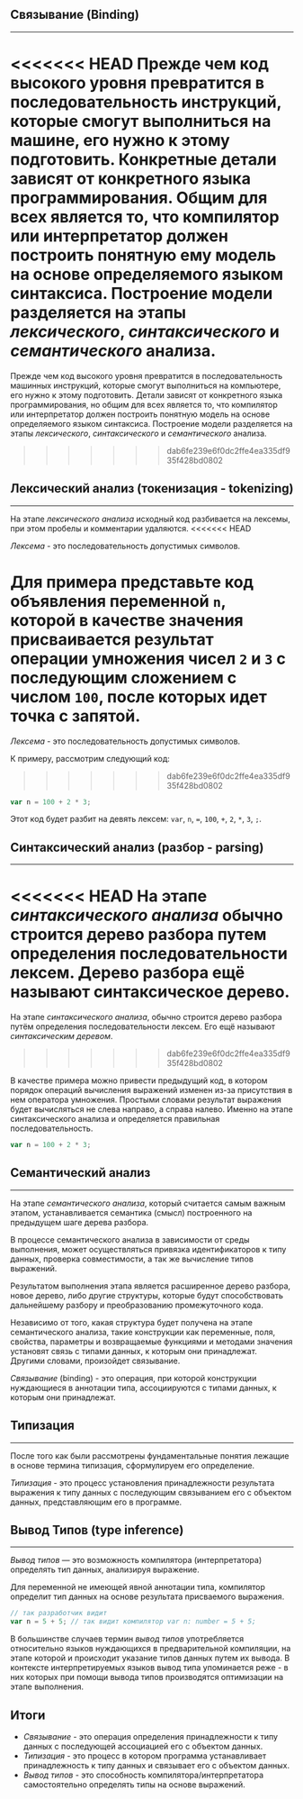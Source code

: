 ## Связывание (Binding)
________________

<<<<<<< HEAD
Прежде чем код высокого уровня превратится в последовательность инструкций, которые смогут выполниться на машине, его нужно к этому подготовить. Конкретные детали зависят от конкретного языка программирования. Общим для всех является то, что компилятор или интерпретатор должен построить понятную ему модель на основе определяемого языком синтаксиса. Построение модели разделяется на этапы *лексического*, *синтаксического* и *семантического* анализа.
=======
Прежде чем код высокого уровня превратится в последовательность машинных инструкций, которые смогут выполниться на компьютере, его нужно к этому подготовить. Детали зависят от конкретного языка программирования, но общим для всех является то, что компилятор или интерпретатор должен построить понятную модель на основе определяемого языком синтаксиса. Построение модели разделяется на этапы *лексического*, *синтаксического* и *семантического* анализа.
>>>>>>> dab6fe239e6f0dc2ffe4ea335df935f428bd0802


## Лексический анализ (токенизация - tokenizing)
________________

На этапе *лексического анализа* исходный код разбивается на лексемы, при этом пробелы и комментарии удаляются.
<<<<<<< HEAD


*Лексема* - это последовательность допустимых символов. 


Для примера представьте код объявления переменной `n`, которой в качестве значения присваивается результат операции умножения чисел `2` и `3` с последующим сложением с числом `100`, после которых идет точка с запятой.
=======

*Лексема* - это последовательность допустимых символов. 

К примеру, рассмотрим следующий код:
>>>>>>> dab6fe239e6f0dc2ffe4ea335df935f428bd0802

~~~~~typescript
var n = 100 + 2 * 3;
~~~~~

Этот код будет разбит на девять лексем: `var`, `n`, `=`, `100`, `+`, `2`, `*`, `3`, `;`.


## Синтаксический анализ (разбор - parsing)
________________

<<<<<<< HEAD
На этапе *синтаксического анализа* обычно строится дерево разбора путем определения последовательности лексем. Дерево разбора ещё называют синтаксическое дерево.
=======
На этапе *синтаксического анализа*, обычно строится дерево разбора путём определения последовательности лексем. Его ещё называют *синтаксическим деревом*.
>>>>>>> dab6fe239e6f0dc2ffe4ea335df935f428bd0802

В качестве примера можно привести предыдущий код, в котором порядок операций вычисления выражений изменен из-за присутствия в нем оператора умножения. Простыми словами результат выражения будет вычисляться не слева направо, а справа налево. Именно на этапе синтаксического анализа и определяется правильная последовательность.

~~~~~typescript
var n = 100 + 2 * 3;
~~~~~


## Семантический анализ
________________

На этапе *семантического анализа*, который считается самым важным этапом, устанавливается семантика (смысл) построенного на предыдущем шаге дерева разбора. 


В процессе семантического анализа в зависимости от среды выполнения, может осуществляться привязка идентификаторов к типу данных, проверка совместимости, а так же вычисление типов выражений.

Результатом выполнения этапа является расширенное дерево разбора, новое дерево, либо другие структуры, которые будут способствовать дальнейшему разбору и преобразованию промежуточного  кода.

Независимо от того, какая структура будет получена на этапе семантического анализа, такие конструкции как переменные, поля, свойства, параметры и возвращаемые функциями и методами значения установят связь с типами данных, к которым они принадлежат. Другими словами, произойдет связывание.

*Связывание* (binding) - это операция, при которой конструкции нуждающиеся в аннотации типа, ассоциируются с типами данных, к которым они принадлежат.


## Типизация
________________

После того как были рассмотрены фундаментальные понятия лежащие в основе термина типизация, сформулируем его определение.

*Типизация* - это процесс установления принадлежности результата выражения к типу данных с последующим связыванием его с объектом данных, представляющим его в программе.


## Вывод Типов (type inference)
________________

*Вывод типов* — это возможность компилятора (интерпретатора) определять тип данных,  анализируя выражение.

Для переменной не имеющей явной аннотации типа, компилятор определит тип данных на основе результата присваемого выражения. 

~~~~~typescript
// так разработчик видит
var n = 5 + 5; // так видит компилятор var n: number = 5 + 5;
~~~~~

В большинстве случаев термин *вывод типов* употребляется относительно языков нуждающихся в предварительной компиляции, на этапе которой и происходит указание типов данных путем их вывода. В контексте интерпретируемых языков вывод типа упоминается реже - в них которых при помощи вывода типов производятся оптимизации на этапе выполнения.


## Итоги

- *Связывание* - это операция определения принадлежности к типу данных с последующей ассоциацией его с объектом данных.
- *Типизация* - это процесс в котором программа устанавливает принадлежность к типу данных и связывает его с объектом данных.
- *Вывод типов* - это способность компилятора/интерпретатора самостоятельно определять типы на основе выражений.
